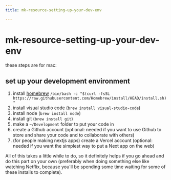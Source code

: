 ```yaml
---
title: mk-resource-setting-up-your-dev-env

---
```


# mk-resource-setting-up-your-dev-env

these steps are for mac:

## set up your development environment

1. install [homebrew](https://brew.sh/) 
`/bin/bash -c "$(curl -fsSL https://raw.githubusercontent.com/Homebrew/install/HEAD/install.sh)"`
2. install visual studio code (`brew install visual-studio-code`)
3. install node (`brew install node`)
4. install git (`brew install git`)
5. make a `~/Development` folder to put your code in
6. create a Github account (optional: needed if you want to use Github to store and share your code and to collaborate with others)
7. (for people making nextjs apps) create a Vercel account (optional: needed if you want the simplest way to put a Next app on the web)

All of this takes a little while to do, so it definitely helps if you go ahead and do this part on your own (preferably when doing something else like watching Netflix, because you'll be spending some time waiting for some of these installs to complete).